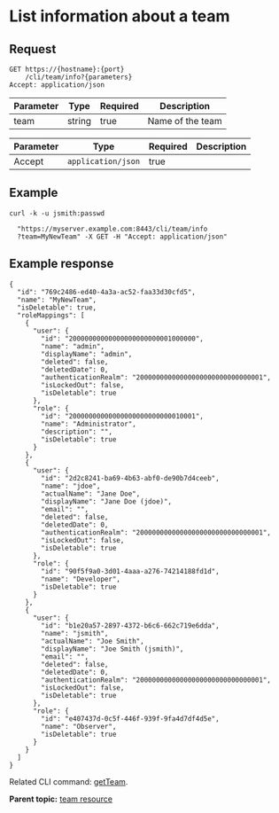 # List information about a team

## Request

```
GET https://{hostname}:{port}
    /cli/team/info?{parameters}
Accept: application/json

```

|Parameter|Type|Required|Description|
|---------|----|--------|-----------|
|team|string|true|Name of the team|

|Parameter|Type|Required|Description|
|---------|----|--------|-----------|
|Accept|`application/json`|true| |

## Example

```
curl -k -u jsmith:passwd 
   
  "https://myserver.example.com:8443/cli/team/info
  ?team=MyNewTeam" -X GET -H "Accept: application/json"
```

## Example response

```
{
  "id": "769c2486-ed40-4a3a-ac52-faa33d30cfd5",
  "name": "MyNewTeam",
  "isDeletable": true,
  "roleMappings": [
    {
      "user": {
        "id": "20000000000000000000000001000000",
        "name": "admin",
        "displayName": "admin",
        "deleted": false,
        "deletedDate": 0,
        "authenticationRealm": "20000000000000000000000000000001",
        "isLockedOut": false,
        "isDeletable": true
      },
      "role": {
        "id": "20000000000000000000000000010001",
        "name": "Administrator",
        "description": "",
        "isDeletable": true
      }
    },
    {
      "user": {
        "id": "2d2c8241-ba69-4b63-abf0-de90b7d4ceeb",
        "name": "jdoe",
        "actualName": "Jane Doe",
        "displayName": "Jane Doe (jdoe)",
        "email": "",
        "deleted": false,
        "deletedDate": 0,
        "authenticationRealm": "20000000000000000000000000000001",
        "isLockedOut": false,
        "isDeletable": true
      },
      "role": {
        "id": "90f5f9a0-3d01-4aaa-a276-74214188fd1d",
        "name": "Developer",
        "isDeletable": true
      }
    },
    {
      "user": {
        "id": "b1e20a57-2897-4372-b6c6-662c719e6dda",
        "name": "jsmith",
        "actualName": "Joe Smith",
        "displayName": "Joe Smith (jsmith)",
        "email": "",
        "deleted": false,
        "deletedDate": 0,
        "authenticationRealm": "20000000000000000000000000000001",
        "isLockedOut": false,
        "isDeletable": true
      },
      "role": {
        "id": "e407437d-0c5f-446f-939f-9fa4d7df4d5e",
        "name": "Observer",
        "isDeletable": true
      }
    }
  ]
}

```

Related CLI command: [getTeam](udclient_getteam.md).

**Parent topic:** [team resource](../../com.ibm.udeploy.api.doc/topics/rest_cli_team.md)

